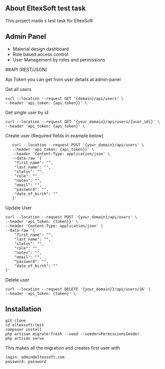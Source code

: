 
## About EltexSoft test task

This project made s test task for EltexSoft

## Admin Panel

- Material design dashboard
- Role based access control
- User Management by roles and permissions

##API (REST/JSON)

Api Token you can get from user details at admin panel

Get all users
    
    curl --location --request GET '{domain}/api/users' \
    --header 'api_token: {api_token}}' \

Get single user by id

    curl --location --request GET '{your_domain}/api/users/{user_id}}' \
    --header 'api_token: {api_token}' \
        
Create user (Required fields in example below)

       curl --location --request POST '{your_domain}/api/users' \
       --header 'api_token: {api_token}}' \
       --header 'Content-Type: application/json' \
       --data-raw '{
        "first_name": "",
        "last_name": "",
        "status": "",
        "role": "",
        "notes": "",
        "email": "",
        "password": "",
        "date_of_birth": ""
       }'
       
Update User 

    curl --location --request POST '{your_domain}/api/users' \
    --header 'api_token: {token}}' \
    --header 'Content-Type: application/json' \
    --data-raw '{
    	"first_name": "",
    	"last_name": "",
    	"status": "",
    	"role": "",
    	"notes": "",
    	"email": "",
    	"password": "",
    	"date_of_birth": ""
    }'
    
Delete user

    curl --location --request DELETE '{your_domain}}/api/users/16' \
    --header 'api_token: {token}' \


## Installation

    git clone
    cd eltexsoft-test
    composer install
    php artisan migrate:fresh --seed --seeder=PermissionsSeeder
    php artisan serve

This makes all the migration and creates first user with

    login: admin@eltexsoft.com
    password: password

